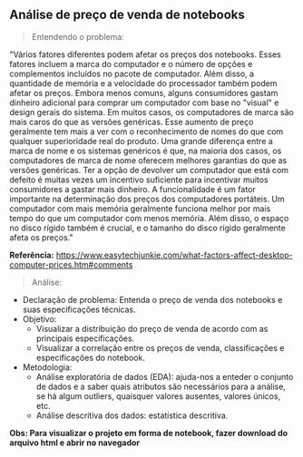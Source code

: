 ## Análise de preço de venda de notebooks

> Entendendo o problema:

"Vários fatores diferentes podem afetar os preços dos notebooks. Esses fatores incluem a marca do computador e o número de opções e complementos incluídos no pacote de computador. Além disso, a quantidade de memória e a velocidade do processador também podem afetar os preços. Embora menos comuns, alguns consumidores gastam dinheiro adicional para comprar um computador com base no "visual" e design gerais do sistema. Em muitos casos, os computadores de marca são mais caros do que as versões genéricas. Esse aumento de preço geralmente tem mais a ver com o reconhecimento de nomes do que com qualquer superioridade real do produto. Uma grande diferença entre a marca de nome e os sistemas genéricos é que, na maioria dos casos, os computadores de marca de nome oferecem melhores garantias do que as versões genéricas. Ter a opção de devolver um computador que está com defeito é muitas vezes um incentivo suficiente para incentivar muitos consumidores a gastar mais dinheiro. A funcionalidade é um fator importante na determinação dos preços dos computadores portáteis. Um computador com mais memória geralmente funciona melhor por mais tempo do que um computador com menos memória. Além disso, o espaço no disco rígido também é crucial, e o tamanho do disco rígido geralmente afeta os preços."

**Referência:** https://www.easytechjunkie.com/what-factors-affect-desktop-computer-prices.htm#comments


> Análise:

* Declaração de problema: Entenda o preço de venda dos notebooks e suas especificações técnicas.
* Objetivo:
  * Visualizar a distribuição do preço de venda de acordo com as principais especificações.
  * Visualizar a correlação entre os preços de venda, classificações e especificações do notebook.
* Metodologia:  
  * Análise exploratória de dados (EDA): ajuda-nos a enteder o conjunto de dados e a saber quais atributos são necessários para a análise, se há algum outliers, quaisquer valores ausentes, valores únicos, etc.
  * Análise descritiva dos dados: estatística descritiva.



**Obs: Para visualizar o projeto em forma de notebook, fazer download do arquivo html e abrir no navegador**
